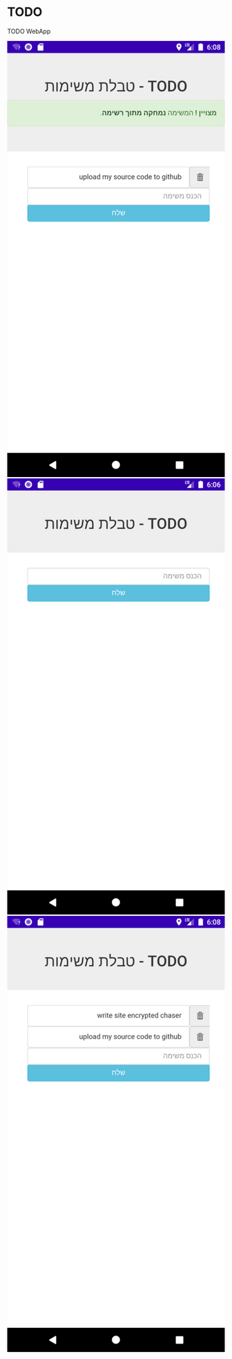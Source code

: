 # TODO
TODO WebApp
<br>

<img src="image/0.png"/>
<img src="image/1.png"/>
<img src="image/2.png"/>
